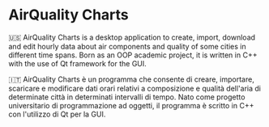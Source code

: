 # AirQuality Charts

🇺🇸 AirQuality Charts is a desktop application to create, import, download and edit hourly data about air components and quality of some cities in different time spans. Born as an OOP academic project, it is written in C++ with the use of Qt framework for the GUI.

🇮🇹 AirQuality Charts è un programma che consente di creare, importare, scaricare e modificare dati orari relativi a composizione e qualità dell'aria di determinate città in determinati intervalli di tempo. Nato come progetto universitario di programmazione ad oggetti, il programma è scritto in C++ con l'utilizzo di Qt per la GUI.
